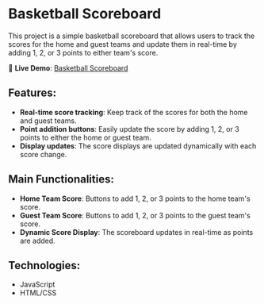 # Basketball Scoreboard

This project is a simple basketball scoreboard that allows users to track the scores for the home and guest teams and update them in real-time by adding 1, 2, or 3 points to either team's score.

🔗 **Live Demo**: [Basketball Scoreboard](https://gregoiregeoffroy.github.io/basketball-scoreboard/)

## Features:
- **Real-time score tracking**: Keep track of the scores for both the home and guest teams.
- **Point addition buttons**: Easily update the score by adding 1, 2, or 3 points to either the home or guest team.
- **Display updates**: The score displays are updated dynamically with each score change.

## Main Functionalities:
- **Home Team Score**: Buttons to add 1, 2, or 3 points to the home team's score.
- **Guest Team Score**: Buttons to add 1, 2, or 3 points to the guest team's score.
- **Dynamic Score Display**: The scoreboard updates in real-time as points are added.

## Technologies:
- JavaScript
- HTML/CSS
